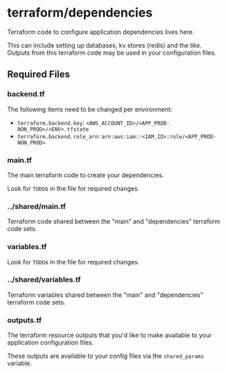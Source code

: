 # terraform/dependencies
Terraform code to configure application dependencies lives here.

This can include setting up databases, kv stores (redis) and the like.
Outputs from this terraform code may be used in your configuration files.

## Required Files
### backend.tf
The following items need to be changed per environment:

* `terraform.backend.key`: `<AWS_ACCOUNT_ID>/<APP_PROD-NON_PROD>/<ENV>.tfstate`
* `terraform.backend.role_arn`: `arn:aws:iam::<IAM_ID>:role/<APP_PROD-NON_PROD>`

### main.tf
The main terraform code to create your dependencies.

Look for `TODO`s in the file for required changes.

### ../shared/main.tf
Terraform code shared between the "main" and "dependencies" terraform code sets.

### variables.tf
Look for `TODO`s in the file for required changes.

### ../shared/variables.tf
Terraform variables shared between the "main" and "dependencies" terraform code sets.

### outputs.tf
The terraform resource outputs that you'd like to make available to your application
configuration files.

These outputs are available to your config files via the `shared_params` variable.
